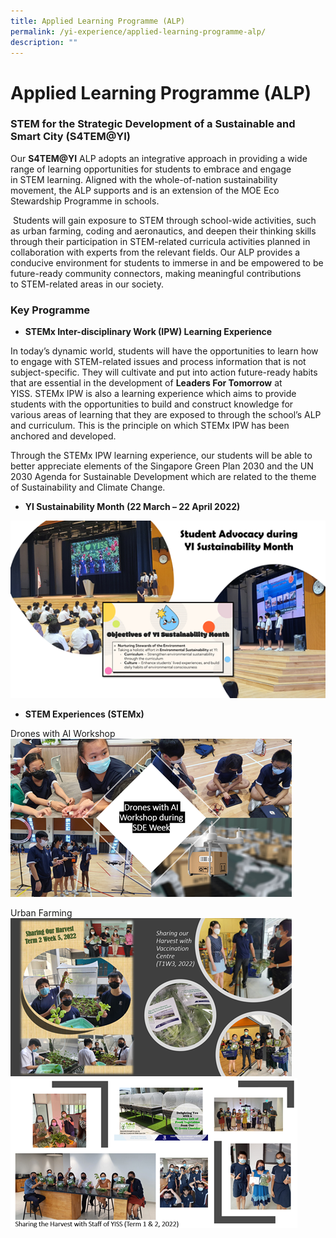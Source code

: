 ```yaml
---
title: Applied Learning Programme (ALP)
permalink: /yi-experience/applied-learning-programme-alp/
description: ""
---
```

# **Applied Learning Programme (ALP)**

### STEM for the Strategic Development of a Sustainable and Smart City (S4TEM@YI)

Our **S4TEM@YI** ALP adopts an integrative approach in providing a wide range of learning opportunities for students to embrace and engage in STEM learning. Aligned with the whole-of-nation sustainability movement, the ALP supports and is an extension of the MOE Eco Stewardship Programme in schools.

 Students will gain exposure to STEM through school-wide activities, such as urban farming, coding and aeronautics, and deepen their thinking skills through their participation in STEM-related curricula activities planned in collaboration with experts from the relevant fields. Our ALP provides a conducive environment for students to immerse in and be empowered to be future-ready community connectors, making meaningful contributions to STEM-related areas in our society.

### Key Programme

* **STEMx Inter-disciplinary Work (IPW) Learning Experience**

In today’s dynamic world, students will have the opportunities to learn how to engage with STEM-related issues and process information that is not subject-specific. They will cultivate and put into action future-ready habits that are essential in the development of **Leaders For Tomorrow** at YISS. STEMx IPW is also a learning experience which aims to provide students with the opportunities to build and construct knowledge for various areas of learning that they are exposed to through the school’s ALP and curriculum. This is the principle on which STEMx IPW has been anchored and developed.

Through the STEMx IPW learning experience, our students will be able to better appreciate elements of the Singapore Green Plan 2030 and the UN 2030 Agenda for Sustainable Development which are related to the theme of Sustainability and Climate Change.

* **YI Sustainability Month (22 March – 22 April 2022)**

![](/images/ALP1.png)

* **STEM Experiences (STEMx)**

Drones with AI Workshop
![](/images/ALP2.png)

Urban Farming
![](/images/ALP3.png)
![](/images/ALP4.png)